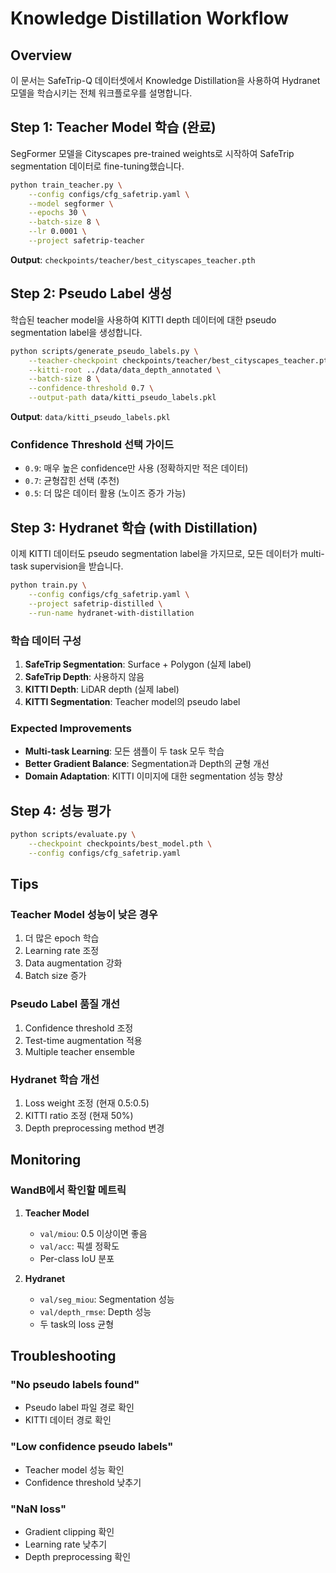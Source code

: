 # Knowledge Distillation Workflow

## Overview
이 문서는 SafeTrip-Q 데이터셋에서 Knowledge Distillation을 사용하여 Hydranet 모델을 학습시키는 전체 워크플로우를 설명합니다.

## Step 1: Teacher Model 학습 (완료)
SegFormer 모델을 Cityscapes pre-trained weights로 시작하여 SafeTrip segmentation 데이터로 fine-tuning했습니다.

```bash
python train_teacher.py \
    --config configs/cfg_safetrip.yaml \
    --model segformer \
    --epochs 30 \
    --batch-size 8 \
    --lr 0.0001 \
    --project safetrip-teacher
```

**Output**: `checkpoints/teacher/best_cityscapes_teacher.pth`

## Step 2: Pseudo Label 생성
학습된 teacher model을 사용하여 KITTI depth 데이터에 대한 pseudo segmentation label을 생성합니다.

```bash
python scripts/generate_pseudo_labels.py \
    --teacher-checkpoint checkpoints/teacher/best_cityscapes_teacher.pth \
    --kitti-root ../data/data_depth_annotated \
    --batch-size 8 \
    --confidence-threshold 0.7 \
    --output-path data/kitti_pseudo_labels.pkl
```

**Output**: `data/kitti_pseudo_labels.pkl`

### Confidence Threshold 선택 가이드
- `0.9`: 매우 높은 confidence만 사용 (정확하지만 적은 데이터)
- `0.7`: 균형잡힌 선택 (추천)
- `0.5`: 더 많은 데이터 활용 (노이즈 증가 가능)

## Step 3: Hydranet 학습 (with Distillation)
이제 KITTI 데이터도 pseudo segmentation label을 가지므로, 모든 데이터가 multi-task supervision을 받습니다.

```bash
python train.py \
    --config configs/cfg_safetrip.yaml \
    --project safetrip-distilled \
    --run-name hydranet-with-distillation
```

### 학습 데이터 구성
1. **SafeTrip Segmentation**: Surface + Polygon (실제 label)
2. **SafeTrip Depth**: 사용하지 않음
3. **KITTI Depth**: LiDAR depth (실제 label)
4. **KITTI Segmentation**: Teacher model의 pseudo label

### Expected Improvements
- **Multi-task Learning**: 모든 샘플이 두 task 모두 학습
- **Better Gradient Balance**: Segmentation과 Depth의 균형 개선
- **Domain Adaptation**: KITTI 이미지에 대한 segmentation 성능 향상

## Step 4: 성능 평가
```bash
python scripts/evaluate.py \
    --checkpoint checkpoints/best_model.pth \
    --config configs/cfg_safetrip.yaml
```

## Tips

### Teacher Model 성능이 낮은 경우
1. 더 많은 epoch 학습
2. Learning rate 조정
3. Data augmentation 강화
4. Batch size 증가

### Pseudo Label 품질 개선
1. Confidence threshold 조정
2. Test-time augmentation 적용
3. Multiple teacher ensemble

### Hydranet 학습 개선
1. Loss weight 조정 (현재 0.5:0.5)
2. KITTI ratio 조정 (현재 50%)
3. Depth preprocessing method 변경

## Monitoring

### WandB에서 확인할 메트릭
1. **Teacher Model**
   - `val/miou`: 0.5 이상이면 좋음
   - `val/acc`: 픽셀 정확도
   - Per-class IoU 분포

2. **Hydranet**
   - `val/seg_miou`: Segmentation 성능
   - `val/depth_rmse`: Depth 성능
   - 두 task의 loss 균형

## Troubleshooting

### "No pseudo labels found"
- Pseudo label 파일 경로 확인
- KITTI 데이터 경로 확인

### "Low confidence pseudo labels"
- Teacher model 성능 확인
- Confidence threshold 낮추기

### "NaN loss"
- Gradient clipping 확인
- Learning rate 낮추기
- Depth preprocessing 확인